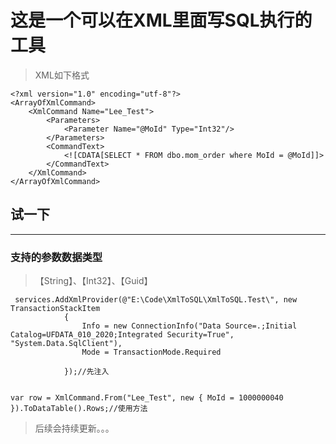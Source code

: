 # 这是一个可以在XML里面写SQL执行的工具
> XML如下格式
```
<?xml version="1.0" encoding="utf-8"?>
<ArrayOfXmlCommand>
	<XmlCommand Name="Lee_Test">
		<Parameters>
			<Parameter Name="@MoId" Type="Int32"/>
		</Parameters>
		<CommandText>
			<![CDATA[SELECT * FROM dbo.mom_order where MoId = @MoId]]>
		</CommandText>
	</XmlCommand>
</ArrayOfXmlCommand>
```
## 试一下
-----------------
###  支持的参数数据类型 

> 【String】、【Int32】、【Guid】

```
 services.AddXmlProvider(@"E:\Code\XmlToSQL\XmlToSQL.Test\", new TransactionStackItem
            {
                Info = new ConnectionInfo("Data Source=.;Initial Catalog=UFDATA_010_2020;Integrated Security=True", "System.Data.SqlClient"),
                Mode = TransactionMode.Required

            });//先注入


var row = XmlCommand.From("Lee_Test", new { MoId = 1000000040 }).ToDataTable().Rows;//使用方法

```
> 后续会持续更新。。。
